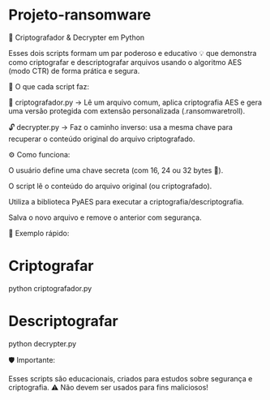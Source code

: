 # Projeto-ransomware

🔐 Criptografador & Decrypter em Python

Esses dois scripts formam um par poderoso e educativo 💡 que demonstra como criptografar e descriptografar arquivos usando o algoritmo AES (modo CTR) de forma prática e segura.

🚀 O que cada script faz:

🧱 criptografador.py → Lê um arquivo comum, aplica criptografia AES e gera uma versão protegida com extensão personalizada (.ransomwaretroll).

🔓 decrypter.py → Faz o caminho inverso: usa a mesma chave para recuperar o conteúdo original do arquivo criptografado.

⚙️ Como funciona:

O usuário define uma chave secreta (com 16, 24 ou 32 bytes 🔑).

O script lê o conteúdo do arquivo original (ou criptografado).

Utiliza a biblioteca PyAES para executar a criptografia/descriptografia.

Salva o novo arquivo e remove o anterior com segurança.

🧠 Exemplo rápido:
# Criptografar
python criptografador.py

# Descriptografar
python decrypter.py

🛡️ Importante:

Esses scripts são educacionais, criados para estudos sobre segurança e criptografia.
⚠️ Não devem ser usados para fins maliciosos!

